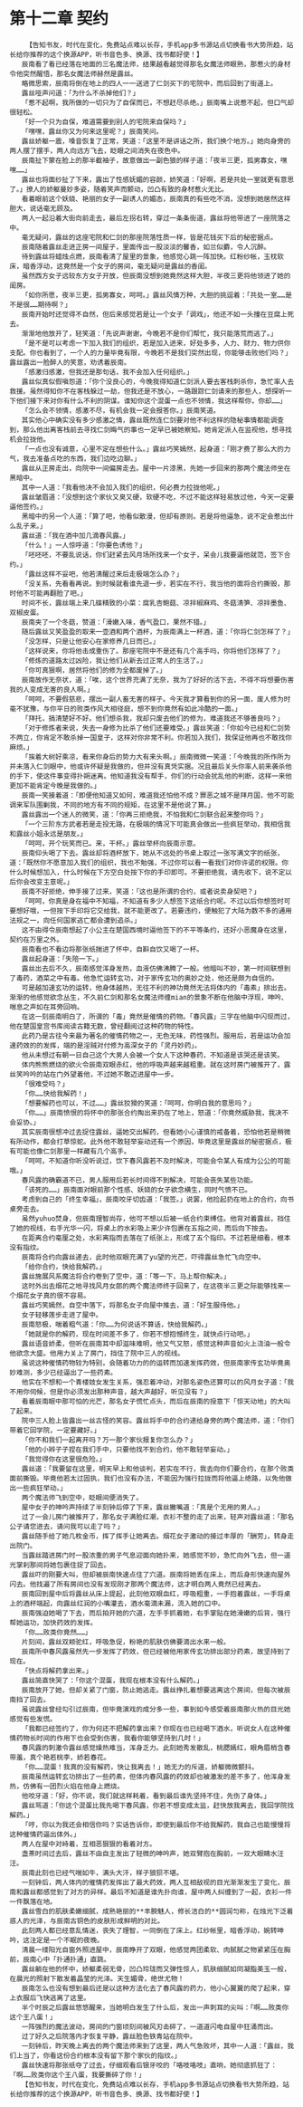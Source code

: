 # 第十二章 契约
        【告知书友，时代在变化，免费站点难以长存，手机app多书源站点切换看书大势所趋，站长给你推荐的这个换源APP，听书音色多、换源、找书都好使！】
       辰南看了看已经落在地面的三名魔法师，结果越看越觉得那名女魔法师眼熟，那惹火的身材令他突然醒悟，那名女魔法师赫然是露丝。
       略微思索，辰南将倒在地上的四人一一送进了仁剑买下的宅院中，而后回到了街道上。
       露丝哑声问道：「为什么不杀掉他们？」
       「惹不起啊，我所做的一切只为了自保而已，不想赶尽杀绝。」辰南嘴上说惹不起，但口气却很轻松。
       「好一个只为自保，难道需要到别人的宅院来自保吗？」
       「嘿嘿，露丝你又为何来这里呢？」辰南笑问。
       露丝娇躯一震，嗓音恢复了正常，笑道：「这里不是讲话之所，我们换个地方。」她向身旁的两人摆了摆手，两人向远方飞去，眨眼之间消失在夜色中。
       辰南扯下蒙在脸上的那半截袖子，故意做出一副色狼的样子道：「夜半三更，孤男寡女，嘿嘿……」
       露丝也将面纱扯了下来，露出了性感妩媚的容颜，娇笑道：「好啊，若是共处一室就更有意思了。」撩人的娇躯曼妙多姿，随着笑声而颤动，凹凸有致的身材惹火无比。
       看着眼前这个妖娆、艳丽的女子一副诱人的媚态，辰南真的有些吃不消，没想到她居然这样胆大，说话毫无顾及。
       两人一起沿着大街向前走去，最后左拐右转，穿过一条条街道，露丝将他带进了一座院落之中。
       毫无疑问，露丝的这座宅院和仁剑的那座院落性质一样，皆是花钱买下后的秘密据点。
       辰南随着露丝走进正房一间屋子，里面传出一股淡淡的馨香，如兰似麝，令人沉醉。
       待到露丝将蜡烛点燃，辰南看清了屋里的景象，他感觉心跳一阵加快。红粉纱帐，玉枕软床，暗香浮动，这竟然是一个女子的房间，毫无疑问是露丝的香闺。
       虽然西方女子远较东方女子开放，但辰南没想到她竟然这样大胆，半夜三更将他领进了她的闺房。
       「如你所愿，夜半三更，孤男寡女，呵呵。」露丝风情万种，大胆的挑逗着：「共处一室……是不是很……期待啊？」
       辰南开始时还觉得不自然，但后来感觉若是让一个女子「调戏」，他还不如一头撞在豆腐上死去。
       渐渐地他放开了，轻笑道：「先说声谢谢，今晚若不是你们帮忙，我只能落荒而逃了。」
       「是不是可以考虑一下加入我们的组织，若是加入进来，好处多多，人力、财力、物力供你支配。你也看到了，一个人的力量毕竟有限，今晚若不是我们突然出现，你能够击败他们吗？」露丝露出一脸醉人的笑意，劝诱着辰南。
       「感激归感激，但我还是那句话，我不会加入任何组织。」
       露丝似真似假嗔怨道：「你个没良心的，今晚我得知道仁剑派人要去客栈刺杀你，急忙率人去救援。虽然得知你不在客栈躲过一劫，但我还是不放心，一路跟踪仁剑请来的那些人，想探听一下他们接下来对你有什么不利的阴谋。谁知你这个混蛋一点也不领情，我这样帮你，你却……」
       「怎么会不领情，感激不尽，有机会我一定会报答你。」辰南笑道。
       其实他心中确实没有多少感激之情，露丝既然连仁剑要对他不利这样的隐秘事情都能调查到，那么他出离客栈前去寻找仁剑晦气的事也一定早已被她察知。她肯定派人在监视他，想寻找机会拉拢他。
       「一点也没有诚意，心里不定在想些什么。」露丝巧笑嫣然，起身道：「刚才费了那么大的力气，我去准备点吃的东西，我们边吃边聊。」
       露丝从正房走出，向院中一间偏房走去。屋中一片漆黑，先她一步回来的那两个魔法师坐在黑暗中。
       其中一人道：「我看他决不会加入我们的组织，何必费力拉拢他呢。」
       露丝皱眉道：「没想到这个家伙又臭又硬，软硬不吃，不过不能这样轻易放过他，今天一定要逼他签约。」
       黑暗中的另一个人道：「算了吧，他看似散漫，但却有原则。若是将他逼急，说不定会惹出什么乱子来。」
       露丝道：「我在酒中加几滴春风露。」
       「什么！」一人惊呼道：「你要色诱他？」
       「呸呸呸，不要乱说话，你们赶紧去风月场所找来一个女子，呆会儿我要逼他就范，签下合约。」
       「露丝这样不妥吧，他若清醒过来后走极端怎么办？」
       「没关系，先看看再说。到时候就看谁先退一步，若实在不行，我当他的面将合约撕毁，那时他不可能再翻脸了吧。」
       时间不长，露丝端上来几碟精致的小菜：腐乳杏鲍菇、凉拌椒麻鸡、冬菇清笋、凉拌墨鱼、双椒皮蛋。
       辰南夹了一个冬菇，赞道：「滑嫩入味，香气盈口，果然不错。」
       随后露丝又笑盈盈的取来一壶酒和两个酒杯，为辰南满上一杯酒，道：「你将仁剑怎样了？」
       「没怎样，只是让他安心在家修养几日而已。」
       「这样说来，你将他击成重伤了。那座宅院中不是还有几个高手吗，你将他们怎样了？」
       「修炼的道路太过凶险，我让他们从新去过正常人的生活了。」
       「你可真狠啊，居然将他们的修为全都废掉了。」
       辰南故作无奈状，道：「唉，这个世界充满了无奈，我为了好好的活下去，不得不将想要伤害我的人变成无害的良人啊。」
       「呵呵，不要假慈悲，摆出一副人畜无害的样子。今天我才算看到你的另一面，废人修为时毫不犹豫，与你平日的败类作风大相径庭，想不到你竟然有如此冷酷的一面。」
       「拜托，搞清楚好不好。他们想杀我，我却只废去他们的修为，难道我还不够善良吗？」
       「对于修炼者来说，失去一身修为比杀了他们还要难受。」露丝笑道：「你如今已经和仁剑势不两立，你肯定不敢杀掉一国皇子，这样对你非常不利。你若加入我们，我保证他再也不敢找你麻烦。」
       「挨着大树好乘凉，看来你身后的势力大有来头啊。」辰南微微一笑道：「今晚我的所作所为并未落入仁剑眼中，他或许怀疑是我做的，但并没有真凭实据。况且最后关头你率人前来袭杀他的手下，使这件事变得扑朔迷离。他知道我没有帮手，你们的行动会扰乱他的判断，这样一来他更加不能肯定今晚是我做的。」
       辰南一笑接着道：「即便他知道又如何，难道我还怕他不成？罪恶之城不是拜月国，他不可能调来军队围剿我，不同的地方有不同的规矩，在这里不是他说了算。」
       露丝露出一个迷人的微笑，道：「你再三拒绝我，不怕我和仁剑联合起来整你吗？」
       「一个三阶东方武者若是走投无路，在极端的情况下可能真会做出一些疯狂举动，我相信我和露丝小姐永远是朋友。」
       「呵呵，开个玩笑而已。来，干杯。」露丝举杯向辰南示意。
       辰南仰头喝了下去。露丝却将酒杯放下，她从不远处的书桌上取过一张写满文字的纸张，道：「既然你不愿意加入我们的组织，我也不勉强，不过你可以看一看我们对你许诺的权限。你什么时候想加入，什么时候在下方空白处按下你的手印即可。不要拒绝我，请先收下，说不定以后你会改变主意呢。」
       辰南不好拒绝，伸手接了过来，笑道：「这也是所谓的合约，或者说卖身契吧？」
       「呵呵，你真是身在福中不知福，不知道有多少人想签下这纸合约呢。不过以后你想签时可要想好哦，一但按下手印将它交给我，就不能更改了。若要违约，便触犯了大陆为数不多的通用法规之一，向任何国家逃亡都会遭到追杀。」
       这不由得令辰南想起了小公主在楚国西境时逼他签下的不平等条约，还好小恶魔身在这里，契约在万里之外。
       辰南看也不看边将那张纸揣进了怀中，自斟自饮又喝了一杯。
       露丝起身道：「失陪一下。」
       露丝出去后不久，辰南感觉浑身发热，血液仿佛沸腾了一般。他暗叫不妙，第一时间联想到了毒药，酒菜之中有毒。他急忙运转玄功，对于家传玄功的奥妙之处，他还是颇为自信的。
       可是越加速玄功的运转，他身体越热，无往不利的神功竟然无法将体内的「毒素」排出去。渐渐的他感觉欲念丛生，不久前仁剑和那名女魔法师缠mian的景象不断在他脑中浮现，呻吟、喘息之声如在耳旁回响。
       在这一刻辰南明白了，所谓的「毒」竟然是催情的药物。「春风露」三字在他脑中闪现而过，他在楚国皇宫书库阅读古籍无数，曾经翻阅过这种药物的特性。
       此药乃是古往今来最为著名的催情药物之一，无色无味，药性强烈。服用后，若是运功会加速药效的的发挥，端的是淫贼对付修为高深女子的「灵丹妙药」。
       他从未想过有朝一日自己这个大男人会被一个女人下这种春药，不知道是该哭还是该笑。
       体内熊熊燃烧的欲火令辰南双眼赤红，他的呼吸声越来越粗重。就在这时房门被推开了，露丝笑吟吟的站在门外望着他，不过她不敢迈进屋中一步。
       「很难受吗？」
       「你……快给我解药！」
       「想要解药也可以，不过……」露丝狡猾的笑道：「呵呵，你明白我的意思吗？」
       「你……」辰南愤恨的将怀中的那张合约掏出来扔在了地上，怒道：「你竟然威胁我，我决不会妥协。」
       其实辰南很想冲过去捉住露丝，逼她交出解药，但看她小心谨慎的戒备着，恐怕他若是稍微有所动作，都会打草惊蛇。此外他不敢轻举妄动还有一个原因，毕竟这里是露丝的秘密据点，极有可能也像仁剑那里一样藏有几个高手。
       「呵呵，不知道你听没听说过，饮下春风露若不及时解决，可能会令某人有成为公公的可能哦。」
       春风露的确霸道不已，男人服用后若长时间得不到解决，可能会丧失某些功能。
       「该死的……」辰南面对眼前那个性感、妖娆的女子欲念横生，同时气愤不已。
       考虑到自己的「终生幸福」，辰南咬牙切齿道：「我签。」说罢，他捡起扔在地上的合约，向书桌旁走去。
       虽然yuhuo焚身，但辰南理智尚存，他可不想以后被一纸合约束缚住。他背对着露丝，挡住了她的视线，右手光华一闪，将桌上的水彩吸上来少许包裹在五指之间，而后向下按去。
       在距离合约毫厘之处，水彩离指而去落在了纸张上，形成了五个指印。不过若是细看，根本没有指纹。
       辰南将合约向露丝递去，此时他双眼充满了yu望的光芒，吓得露丝急忙飞向空中。
       「给你合约，快给我解药。」
       露丝施展风系魔法将合约卷到了空中，道：「等一下，马上帮你解决。」
       这时外出去烟花之地寻找风月女郎的两个魔法师终于回来了，在这夜半三更之际能够找来一个烟花女子真的很不容易。
       露丝巧笑嫣然，自空中落下，将那名女子向屋中推去，道：「好生服侍他。」
       女子轻移莲步走进了屋中。
       辰南怒极，喘着粗气道：「你……为何说话不算话，快给我解药。」
       「她就是你的解药，现在时间差不多了，你若不想抱憾终生，就快点行动吧。」
       露丝语音娇柔，但听在辰南耳中却滋味难明，他又气又怒，感觉这种声音如火上浇油一般令他欲念大盛。他用力关上了房门，挡住了院中三人的视线。
       虽说这种催情药物较为特别，会随着功力的的运转而加速发挥药效，但辰南家传玄功毕竟奥妙难测，多少已经逼出了一些药素。
       他实在不想和一个青楼妓女发生关系，强忍着冲动，对那名姿色还算可以的风月女子道：「我不用你伺候，但是你必须发出那种声音，越大声越好，听见没有？」
       看着辰南眼中那可怕的光芒，那名女子慌忙点头，而后在辰南的授意下「惊天动地」的大叫了起来。
       院中三人脸上皆露出一丝古怪的笑容。露丝将手中的合约递给身旁的两个魔法师，道：「你们带着它回学院，一定要藏好。」
       「你不和我们一起离开吗？万一那个家伙报复你怎么办？」
       「他的小辫子子捏在我们手中，只要他找不到合约，他不敢轻举妄动。」
       「我觉得你在这里很危险。」
       露丝道：「我要留在这里，明天早上和他谈判，若实在不行，我去向你们要合约，在那个败类面前撕毁。毕竟他若太过固执，我们也没有办法，不能因为强行拉拢而将他逼上绝路，以免他做出一些疯狂举动。」
       两个魔法师飞到空中，眨眼间便消失了。
       屋中女子的呻吟声持续了半刻钟后停了下来，露丝撇嘴道：「真是个无用的男人。」
       过了一会儿房门被推开了，那名女子满脸红潮，衣衫不整的走了出来，轻声对露丝道：「那名公子请您进去，请问我可以走了吗？」
       露丝随手给了她几枚金币，挥了挥手让她离去。烟花女子激动的接过丰厚的「酬劳」，转身走出院门。
       当露丝踏进房门时一股浓重的男子气息迎面向她扑来，她感觉不妙，急忙向外飞去，但一道光掌刹那间将她包裹住捉了回去。
       露丝吓的刚要大叫，但却被辰南快速点住了穴道。辰南将她丢在床上，而后身形快速向屋外闪去。他找遍了所有房间也没有发现刚才那两个魔法师，这才明白两人竟然已经离去。
       辰南回到屋中后将露丝从床上提起，此刻他双眼血红，呼吸粗重，一手抱着露丝，一手将桌上的酒杯端起，向露丝红润的小嘴灌去，酒水毫滴未漏，流入她的口中。
       辰南强迫她喝了下去，而后拍开她的穴道，左手手抓着她，右手掌贴在她滑嫩的后背，强行帮她运功，加快药效的发挥。
       「你……败类你竟然……」
       片刻间，露丝双颊驼红，呼吸急促，粉艳的肌肤仿佛要滴出水来一般。
       辰南所中春风露虽然先一步发挥了药效，但已经被他用家传玄功排出部分药素，故坚持到了现在。
       「快点将解药拿出来。」
       露丝简直快哭了：「你这个混蛋，我现在根本没有什么解药。」
       辰南放开了她，但却关紧了门窗，防止她逃走。露丝挣扎着想要逃离这个房间，但每次被辰南挡了回去。
       虽说露丝曾经勾引过辰南，但毕竟演戏的成分多一些，事到如今感受着辰南那火热的目光她感觉有些发慌。
       「我都已经签约了，你为何还不把解药拿出来？你现在也已经喝下酒水，听说女人在这种催情药物长时间的作用下也会受到伤害，我看你能够坚持到几时！」
       春风露的刺激令露丝感觉燥热难当，浑身乏力。此刻她秀发散乱，桃腮嫣红，眼角眉梢含春带羞，真个艳若桃李，娇若春花。
       「你……混蛋！我真的没有解药，快让我离去！」她无力的斥道，娇躯微微颤抖。
       辰南虽然运转玄功排出了一些药素，但体内春风露的药效却也被激发的差不多了，他浑身发热，仿佛有一团烈火焰在他身上燃烧。
       他咬牙道：「好，你不说，我们就这样耗着，看到最后谁先坚持不住，先伤了身体。」
       露丝骂道：「你这个混蛋比我先喝下春风露，你若不想变成太监，赶快放我离去，我回学院找解药。」
       「哼，你以为我还会相信你吗？实话告诉你，即使到最后你不给我解药，我自己也能慢慢将这种催情药逼出体外。」
       两人在屋中对峙着，互相恶狠狠的看着对方。
       盏茶时间过去后，露丝不由自主发出了轻微的呻吟声，她双臂抱在胸前，一双大眼睛水汪汪。
       辰南此刻也已经气喘如牛，满头大汗，样子狼狈不堪。
       一刻钟后，两人体内的催情药发挥出了最大药效，两人互相敌视的目光渐渐发生了变化，辰南和露丝都感觉到了对方的异样。最后不知道是谁先扑向谁，屋中两人纠缠到了一起，衣衫一件一件飘落在地。
       露丝雪白的肌肤柔嫩细腻，成熟艳丽的**丰腴魅人，修长洁白的**圆润匀称，在烛光下泛着惑人的光泽，与辰南古铜色的皮肤形成鲜明的对比。
       此刻两人都已经意乱情迷，丧失了理智，一同倒在了床上。红纱帐里，暗香浮动，婉转呻吟，这注定是一个不眠的夜晚。
       清晨一缕阳光自窗外照进屋中，辰南睁开了双眼，他感觉两团柔软、肉腻腻之物紧紧压在胸前，辰南心中「扑通扑通」直跳。
       露丝躺在他的怀中，娇躯柔弱无骨，凹凸玲珑而又弹性惊人，肌肤细腻如同凝脂美玉一般，在晨光的照射下散发着晶莹的光泽。天生媚骨，绝世尤物！
       辰南怎么也没有想到最后还是以这种方法化去了春风露的药力，他小心翼翼的爬了起来，穿上衣服后飞快逃离了这里。
       半个时辰之后露丝悠悠醒来，当她明白发生了什么后，发出一声刺耳的尖叫：「啊……败类你这个王八蛋！」
       一阵强烈的魔法波动，房间的门窗顷刻间被风刃击碎了，一道道闪电自屋中狂涌而出。
       过了好久之后院落内才恢复平静，露丝脸色铁青站在院中。
       一刻钟后，昨天晚上离去的两个魔法师来到了这里，两人气急败坏，其中一人道：「露丝，我们上当了，你看这份合约根本没有留下那个家伙的指纹。」
       露丝快速将那张纸夺了过去，仔细观看后银牙咬的「咯吱咯吱」直响，她彻底抓狂了：「啊……败类你这个王八蛋，我要撕碎了你！」
       【告知书友，时代在变化，免费站点难以长存，手机app多书源站点切换看书大势所趋，站长给你推荐的这个换源APP，听书音色多、换源、找书都好使！】